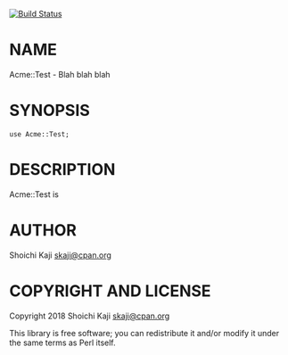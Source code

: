 [![Build Status](https://travis-ci.org/skaji/Acme-Test.svg?branch=master)](https://travis-ci.org/skaji/Acme-Test)

# NAME

Acme::Test - Blah blah blah

# SYNOPSIS

    use Acme::Test;

# DESCRIPTION

Acme::Test is

# AUTHOR

Shoichi Kaji <skaji@cpan.org>

# COPYRIGHT AND LICENSE

Copyright 2018 Shoichi Kaji <skaji@cpan.org>

This library is free software; you can redistribute it and/or modify
it under the same terms as Perl itself.
